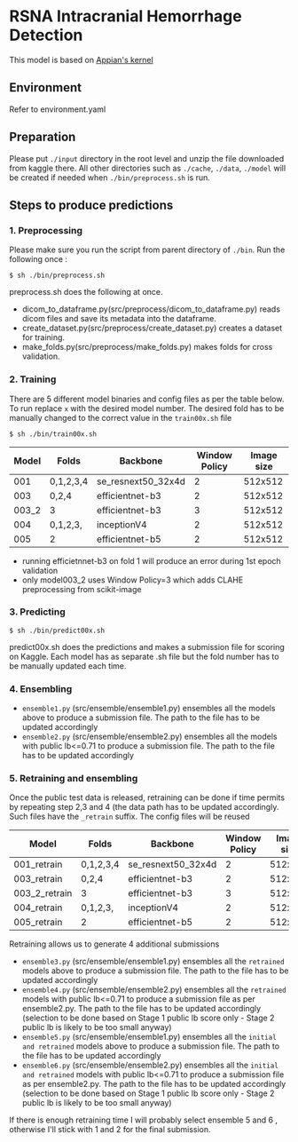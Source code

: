 # RSNA Intracranial Hemorrhage Detection

This model is based on [Appian's kernel](https://github.com/appian42/kaggle-rsna-intracranial-hemorrhage)


## Environment

Refer to environment.yaml


## Preparation

Please put `./input` directory in the root level and unzip the file downloaded from kaggle there. All other directories such as `./cache`, `./data`, `./model` will be created if needed when `./bin/preprocess.sh` is run.


## Steps to produce predictions

### 1. Preprocessing

Please make sure you run the script from parent directory of `./bin`. Run the following once :

~~~
$ sh ./bin/preprocess.sh
~~~

preprocess.sh does the following at once.

- dicom_to_dataframe.py(src/preprocess/dicom_to_dataframe.py) reads dicom files and save its metadata into the dataframe. 
- create_dataset.py(src/preprocess/create_dataset.py) creates a dataset for training.
- make_folds.py(src/preprocess/make_folds.py) makes folds for cross validation. 


### 2. Training

There are 5 different model binaries and config files as per the table below. To run replace `x` with the desired model number. The desired fold has to be manually changed to the correct value in the `train00x.sh` file
~~~
$ sh ./bin/train00x.sh
~~~

| Model | Folds |  Backbone | Window Policy | Image size | 
----|----|----|----|----
| 001 | 0,1,2,3,4 | se\_resnext50\_32x4d | 2 |512x512 | 
| 003 | 0,2,4 | efficientnet-b3 |2 |512x512 |
| 003_2 | 3 | efficientnet-b3 | 3 |512x512 |
| 004 | 0,1,2,3, | inceptionV4 |2 |512x512 |
| 005 | 2 | efficientnet-b5 | 2 |512x512 |

- running efficietnnet-b3 on fold 1 will produce an error during 1st epoch validation
- only model003_2 uses Window Policy=3 which adds CLAHE preprocessing from scikit-image

### 3. Predicting

~~~
$ sh ./bin/predict00x.sh
~~~

predict00x.sh does the predictions and makes a submission file for scoring on Kaggle. Each model has as separate .sh file but the fold number has to be manually updated each time. 

### 4. Ensembling 

- `ensemble1.py` (src/ensemble/ensemble1.py) ensembles all the models above to produce a submission file. The path to the file has to be updated accordingly
- `ensemble2.py` (src/ensemble/ensemble2.py) ensembles all the models with public lb<=0.71 to produce a submission file. The path to the file has to be updated accordingly


### 5. Retraining and ensembling 

Once the public test data is released, retraining can be done if time permits by repeating step 2,3 and 4 (the data path has to be updated accordingly. Such files have the `_retrain` suffix. The config files will be reused

| Model | Folds |  Backbone | Window Policy | Image size | 
----|----|----|----|----
| 001_retrain | 0,1,2,3,4 | se\_resnext50\_32x4d | 2 |512x512 | 
| 003_retrain | 0,2,4 | efficientnet-b3 |2 |512x512 |
| 003_2_retrain | 3 | efficientnet-b3 | 3 |512x512 |
| 004_retrain | 0,1,2,3, | inceptionV4 |2 |512x512 |
| 005_retrain | 2 | efficientnet-b5 | 2 |512x512 |

Retraining allows us to generate 4 additional submissions

- `ensemble3.py` (src/ensemble/ensemble1.py) ensembles all the `retrained` models above to produce a submission file. The path to the file has to be updated accordingly
- `ensemble4.py` (src/ensemble/ensemble2.py) ensembles all the `retrained` models with public lb<=0.71 to produce a submission file as per ensemble2.py. The path to the file has to be updated accordingly (selection to be done based on Stage 1 public lb score only - Stage 2 public lb is likely to be too small anyway)
- `ensemble5.py` (src/ensemble/ensemble1.py) ensembles all the `initial and retrained` models above to produce a submission file. The path to the file has to be updated accordingly
- `ensemble6.py` (src/ensemble/ensemble2.py) ensembles all the `initial and retrained` models with public lb<=0.71 to produce a submission file as per ensemble2.py. The path to the file has to be updated accordingly (selection to be done based on Stage 1 public lb score only - Stage 2 public lb is likely to be too small anyway)

If there is enough retraining time I will probably select ensemble 5 and 6 , otherwise I'll stick with 1 and 2 for the final submission. 
